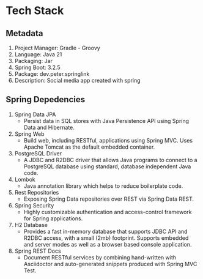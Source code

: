 # Tech Stack
## Metadata
1. Project Manager: Gradle - Groovy
2. Language: Java 21
3. Packaging: Jar
4. Spring Boot: 3.2.5
5. Package: dev.peter.springlink
6. Description: Social media app created with spring

## Spring Depedencies
1. Spring Data JPA
   - Persist data in SQL stores with Java Persistence API using Spring Data and Hibernate.
2. Spring Web
   - Build web, including RESTful, applications using Spring MVC. Uses Apache Tomcat as the default embedded container.
3. PostgreSQL Driver
   - A JDBC and R2DBC driver that allows Java programs to connect to a PostgreSQL database using standard, database independent Java code.
4. Lombok
   - Java annotation library which helps to reduce boilerplate code.
5. Rest Repositories
   - Exposing Spring Data repositories over REST via Spring Data REST.
6. Spring Security
   - Highly customizable authentication and access-control framework for Spring applications.
7. H2 Database
   - Provides a fast in-memory database that supports JDBC API and R2DBC access, with a small (2mb) footprint. Supports embedded and server modes as well as a browser based console application.
8. Spring REST Docs
   - Document RESTful services by combining hand-written with Asciidoctor and auto-generated snippets produced with Spring MVC Test.